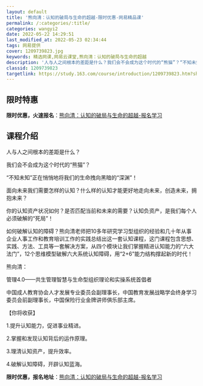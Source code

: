 ```yaml
---
layout: default
title: '熊向清：认知的破局与生命的超越-限时优惠-网易精品课'
permalink: /:categories/:title/
categories: wangyi2
date: 2022-05-22 14:29:51
last_modified_at: 2022-05-23 02:34:44
tags: 网易提供
cover: 1209739823.jpg
keywords: 精选网课,网易云课堂,熊向清：认知的破局与生命的超越
description: '人与人之间根本的差距是什么？我们会不会成为这个时代的“熊猫”？“不知未知”正在悄悄地将我们的生命拽向黑暗的“深渊”！面向'
classid: 1209739823
targetlink: https://study.163.com/course/introduction/1209739823.htm?share=1&shareId=1025206652&utm_campaign=share&utm_medium=iphoneShare&utm_source=&utm_u=1025206652
---
```


## 限时特惠

**限时优惠，火速报名**：[熊向清：认知的破局与生命的超越-报名学习](https://study.163.com/course/introduction/1209739823.htm?share=1&shareId=1025206652&utm_campaign=share&utm_medium=iphoneShare&utm_source=&utm_u=1025206652)

## 课程介绍

人与人之间根本的差距是什么？

我们会不会成为这个时代的“熊猫”？

“不知未知”正在悄悄地将我们的生命拽向黑暗的“深渊”！

面向未来我们需要怎样的认知？什么样的认知才能更好地走向未来，创造未来，拥抱未来？

你的认知资产状况如何？是否匹配当前和未来的需要？认知负资产，是我们每个人必须破解的“死局”！

如何破解认知的障碍？熊向清老师把10多年研究学习型组织的经验和几十年从事企业人事工作和教育培训工作的实践总结出这一套认知课程，这门课程包含思想、实践、方法、工具等一套解决方案，从四个模块让我们掌握精进认知能力的“六大法门”，12个思维模型破解六大系统认知障碍，用“2+6”能力结构撑起新的时代！



熊向清：

管理4.0——共生管理智慧与生命型组织理论和实操系统首倡者

中国成人教育协会人才发展专业委员会副理事长，中国教育发展战略学会终身学习委员会前副理事长，中国保险行业金牌讲师俱乐部主席。



【你将收获】

1.提升认知能力，促进事业精进。

2.掌握和发现认知背后的运作原理。

3.理清认知资产，提升效率。

4.破解认知障碍，开辟认知蓝海。

**限时优惠，报名地址**：[熊向清：认知的破局与生命的超越-报名学习](https://study.163.com/course/introduction/1209739823.htm?share=1&shareId=1025206652&utm_campaign=share&utm_medium=iphoneShare&utm_source=&utm_u=1025206652)

